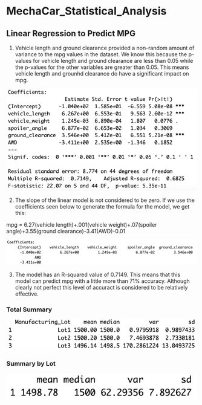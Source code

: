 # MechaCar_Statistical_Analysis

## Linear Regression to Predict MPG
1) Vehicle length and ground clearance provided a non-random amount of variance to the mpg values in the dataset. We know this because the p-values for vehicle length and ground clearance are less than 0.05 while the p-values for the other variables are greater than 0.05. This means vehicle length and grounhd clearance do have a significant impact on mpg. 

![summary_table](Screenshot1.png)

2) The slope of the linear model is not considered to be zero. If we use the coefficients seen below to generate the formula for the model, we get this:

mpg = 6.27(vehicle length)+.001(vehicle weight)+.07(spoiler angle)+3.55(ground clearance)-3.41(AWD)-0.01

![summary_table](Screenshot2.png)

3) The model has an R-squared value of 0.7149. This means that this model can predict mpg with a little more than 71% accuracy. Although clearly not perfect this level of accuract is considered to be relatively effective. 

### Total Summary
![summary_table](Screenshot3.png)

### Summary by Lot
![summary_table](Screenshot4.png)
